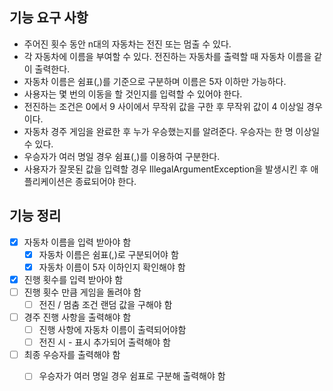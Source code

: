 ## 기능 요구 사항
- 주어진 횟수 동안 n대의 자동차는 전진 또는 멈출 수 있다.
- 각 자동차에 이름을 부여할 수 있다. 전진하는 자동차를 출력할 때 자동차 이름을 같이 출력한다.
- 자동차 이름은 쉼표(,)를 기준으로 구분하며 이름은 5자 이하만 가능하다.
- 사용자는 몇 번의 이동을 할 것인지를 입력할 수 있어야 한다.
- 전진하는 조건은 0에서 9 사이에서 무작위 값을 구한 후 무작위 값이 4 이상일 경우이다.
- 자동차 경주 게임을 완료한 후 누가 우승했는지를 알려준다. 우승자는 한 명 이상일 수 있다.
- 우승자가 여러 명일 경우 쉼표(,)를 이용하여 구분한다.
- 사용자가 잘못된 값을 입력할 경우 IllegalArgumentException을 발생시킨 후 애플리케이션은 종료되어야 한다.

## 기능 정리
- [x] 자동차 이름을 입력 받아야 함
  - [x] 자동차 이름은 쉼표(,)로 구분되어야 함
  - [X] 자동차 이름이 5자 이하인지 확인해야 함
- [X] 진행 횟수를 입력 받아야 함
- [ ] 진행 횟수 만큼 게임을 돌려야 함
  - [ ] 전진 / 멈춤 조건 랜덤 값을 구해야 함
- [ ] 경주 진행 사항을 출력해야 함
  - [ ] 진행 사항에 자동차 이름이 출력되어야함 
  - [ ] 전진 시 - 표시 추가되어 출력해야 함
- [ ] 최종 우승자를 출력해야 함
  - [ ] 우승자가 여러 명일 경우 쉼표로 구분해 출력해야 함

  